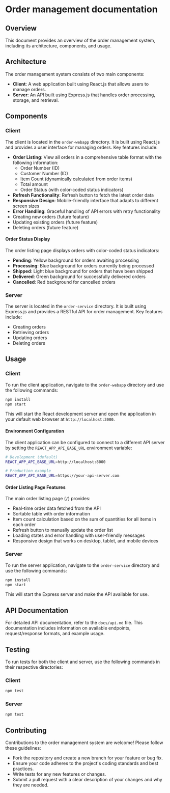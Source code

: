 # Order management documentation

## Overview
This document provides an overview of the order management system, including its architecture, components, and usage.
## Architecture
The order management system consists of two main components:
- **Client**: A web application built using React.js that allows users to manage orders.
- **Server**: An API built using Express.js that handles order processing, storage, and retrieval.
## Components
### Client
The client is located in the `order-webapp` directory. It is built using React.js and provides a user interface for managing orders. Key features include:
- **Order Listing**: View all orders in a comprehensive table format with the following information:
  - Order Number (ID)
  - Customer Number (ID)
  - Item Count (dynamically calculated from order items)
  - Total amount
  - Order Status (with color-coded status indicators)
- **Refresh Functionality**: Refresh button to fetch the latest order data
- **Responsive Design**: Mobile-friendly interface that adapts to different screen sizes
- **Error Handling**: Graceful handling of API errors with retry functionality
- Creating new orders (future feature)
- Updating existing orders (future feature)
- Deleting orders (future feature)

#### Order Status Display
The order listing page displays orders with color-coded status indicators:
- **Pending**: Yellow background for orders awaiting processing
- **Processing**: Blue background for orders currently being processed
- **Shipped**: Light blue background for orders that have been shipped
- **Delivered**: Green background for successfully delivered orders
- **Cancelled**: Red background for cancelled orders
### Server
The server is located in the `order-service` directory. It is built using Express.js and provides a RESTful API for order management. Key features include:
- Creating orders
- Retrieving orders
- Updating orders
- Deleting orders
## Usage
### Client
To run the client application, navigate to the `order-webapp` directory and use the following commands:
```bash
npm install
npm start
```
This will start the React development server and open the application in your default web browser at `http://localhost:3000`.

#### Environment Configuration
The client application can be configured to connect to a different API server by setting the `REACT_APP_API_BASE_URL` environment variable:
```bash
# Development (default)
REACT_APP_API_BASE_URL=http://localhost:8000

# Production example
REACT_APP_API_BASE_URL=https://your-api-server.com
```

#### Order Listing Page Features
The main order listing page (`/`) provides:
- Real-time order data fetched from the API
- Sortable table with order information
- Item count calculation based on the sum of quantities for all items in each order
- Refresh button to manually update the order list
- Loading states and error handling with user-friendly messages
- Responsive design that works on desktop, tablet, and mobile devices
### Server
To run the server application, navigate to the `order-service` directory and use the following commands:
```bash
npm install
npm start
```
This will start the Express server and make the API available for use.
## API Documentation
For detailed API documentation, refer to the `docs/api.md` file. This documentation includes information on available endpoints, request/response formats, and example usage.
## Testing
To run tests for both the client and server, use the following commands in their respective directories:
### Client
```bash
npm test
```
### Server
```bash
npm test
```
## Contributing
Contributions to the order management system are welcome! Please follow these guidelines:
- Fork the repository and create a new branch for your feature or bug fix.
- Ensure your code adheres to the project's coding standards and best practices.
- Write tests for any new features or changes.
- Submit a pull request with a clear description of your changes and why they are needed.
